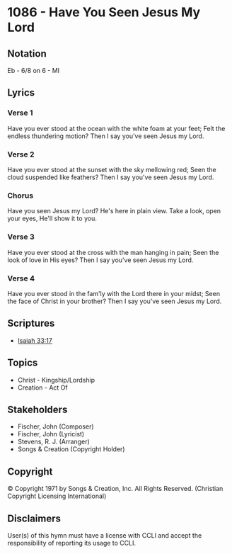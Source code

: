 # 1086 - Have You Seen Jesus My Lord

## Notation

Eb - 6/8 on 6 - MI

## Lyrics

### Verse 1

Have you ever stood at the ocean with the white foam at your feet; Felt the endless thundering motion? Then I say you've seen Jesus my Lord.

### Verse 2

Have you ever stood at the sunset with the sky mellowing red; Seen the cloud suspended like feathers? Then I say you've seen Jesus my Lord.

### Chorus

Have you seen Jesus my Lord? He's here in plain view. Take a look, open your eyes, He'll show it to you.

### Verse 3

Have you ever stood at the cross with the man hanging in pain; Seen the look of love in His eyes? Then I say you've seen Jesus my Lord.

### Verse 4

Have you ever stood in the fam'ly with the Lord there in your midst; Seen the face of Christ in your brother? Then I say you've seen Jesus my Lord.


## Scriptures

- [Isaiah 33:17](https://www.biblegateway.com/passage/?search=Isaiah%2033%3A17)

## Topics

- Christ - Kingship/Lordship
- Creation - Act Of

## Stakeholders

- Fischer, John (Composer)
- Fischer, John (Lyricist)
- Stevens, R. J. (Arranger)
- Songs & Creation (Copyright Holder)

## Copyright

© Copyright 1971 by Songs & Creation, Inc. All Rights Reserved.
(Christian Copyright Licensing International)

## Disclaimers

User(s) of this hymn must have a license with CCLI and accept the responsibility of reporting its usage to CCLI.

